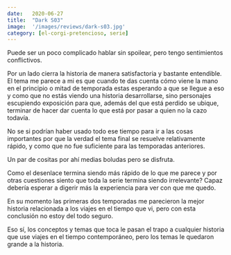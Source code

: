 ```yaml
---
date:   2020-06-27
title:  "Dark S03"
image:  '/images/reviews/dark-s03.jpg'
category: [el-corgi-pretencioso, serie]
---
```

Puede ser un poco complicado hablar sin spoilear, pero tengo sentimientos conflictivos.

Por un lado cierra la historia de manera satisfactoria y bastante entendible. El tema me parece a mi es que cuando te das cuenta cómo viene la mano en el principio o mitad de temporada estas esperando a que se llegue a eso y como que no estás viendo una historia desarrollarse, sino personajes escupiendo exposición para que, además del que está perdido se ubique, terminar de hacer dar cuenta lo que está por pasar a quien no la cazo todavía.

No se si podrían haber usado todo ese tiempo para ir a las cosas importantes por que la verdad el tema final se resuelve relativamente rápido, y como que no fue suficiente para las temporadas anteriores.

Un par de cositas por ahí medias boludas pero se disfruta.

Como el desenlace termina siendo más rápido de lo que me parece y por otras cuestiones siento que toda la serie termina siendo irrelevante? Capaz debería esperar a digerir más la experiencia para ver con que me quedo.

En su momento las primeras dos temporadas me parecieron la mejor historia relacionada a los viajes en el tiempo que vi, pero con esta conclusión no estoy del todo seguro.

Eso sí, los conceptos y temas que toca le pasan el trapo a cualquier historia que use viajes en el tiempo contemporáneo, pero los temas le quedaron grande a la historia.
